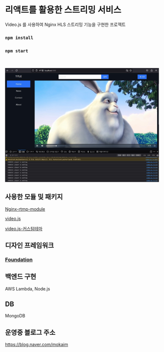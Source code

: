 # 리액트를 활용한 스트리밍 서비스

Video.js 를 사용하여 Nginx HLS 스트리밍 기능을 구현한 프로젝트

### `npm install`

### `npm start`

<br>


![img](/public/preview.jpg)

## 사용한 모듈 및 패키지

[Nginx-rtmp-module](https://github.com/arut/nginx-rtmp-module)

[video.js](https://github.com/videojs/video.js.git)

[video.js-커스텀테마](https://github.com/videojs/themes)

## 디자인 프레임워크

### [Foundation](https://get.foundation/)


## 백엔드 구현

AWS Lambda, Node.js

## DB 

MongoDB


## 운영중 블로그 주소

https://blog.naver.com/mokaim

